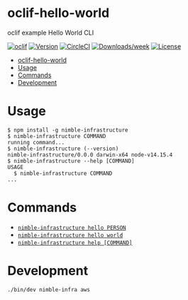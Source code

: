 oclif-hello-world
=================

oclif example Hello World CLI

[![oclif](https://img.shields.io/badge/cli-oclif-brightgreen.svg)](https://oclif.io)
[![Version](https://img.shields.io/npm/v/oclif-hello-world.svg)](https://npmjs.org/package/oclif-hello-world)
[![CircleCI](https://circleci.com/gh/oclif/hello-world/tree/main.svg?style=shield)](https://circleci.com/gh/oclif/hello-world/tree/main)
[![Downloads/week](https://img.shields.io/npm/dw/oclif-hello-world.svg)](https://npmjs.org/package/oclif-hello-world)
[![License](https://img.shields.io/npm/l/oclif-hello-world.svg)](https://github.com/oclif/hello-world/blob/main/package.json)

<!-- toc -->
- [oclif-hello-world](#oclif-hello-world)
- [Usage](#usage)
- [Commands](#commands)
- [Development](#development)
<!-- tocstop -->
# Usage
<!-- usage -->
```sh-session
$ npm install -g nimble-infrastructure
$ nimble-infrastructure COMMAND
running command...
$ nimble-infrastructure (--version)
nimble-infrastructure/0.0.0 darwin-x64 node-v14.15.4
$ nimble-infrastructure --help [COMMAND]
USAGE
  $ nimble-infrastructure COMMAND
...
```
<!-- usagestop -->
# Commands
<!-- commands -->
* [`nimble-infrastructure hello PERSON`](#nimble-infrastructure-hello-person)
* [`nimble-infrastructure hello world`](#nimble-infrastructure-hello-world)
* [`nimble-infrastructure help [COMMAND]`](#nimble-infrastructure-help-command)

# Development

```bash
./bin/dev nimble-infra aws
```
